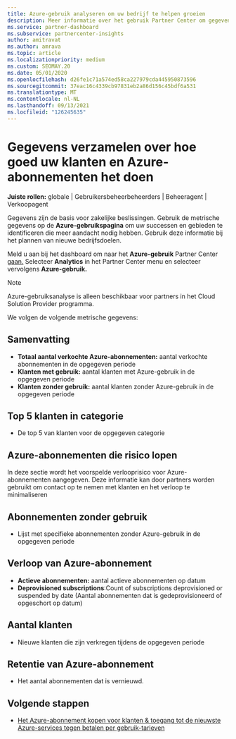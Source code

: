 ```yaml
---
title: Azure-gebruik analyseren om uw bedrijf te helpen groeien
description: Meer informatie over het gebruik Partner Center om gegevens op te halen over het gebruik van de Azure-abonnementen van uw klanten. Gegevens omvatten verkochte abonnementen, die risico lopen en in gebruik zijn.
ms.service: partner-dashboard
ms.subservice: partnercenter-insights
author: amitravat
ms.author: amrava
ms.topic: article
ms.localizationpriority: medium
ms.custom: SEOMAY.20
ms.date: 05/01/2020
ms.openlocfilehash: d26fe1c71a574ed58ca227979cda445950873596
ms.sourcegitcommit: 37eac16c4339cb97831eb2a86d156c45bdf6a531
ms.translationtype: MT
ms.contentlocale: nl-NL
ms.lasthandoff: 09/13/2021
ms.locfileid: "126245635"
---
```

# <a name="get-data-about-how-well-your-customers-and-azure-subscriptions-are-doing"></a>Gegevens verzamelen over hoe goed uw klanten en Azure-abonnementen het doen



**Juiste rollen:** globale | Gebruikersbeheerbeheerders | Beheeragent | Verkoopagent

Gegevens zijn de basis voor zakelijke beslissingen. Gebruik de metrische gegevens op de **Azure-gebruikspagina** om uw successen en gebieden te identificeren die meer aandacht nodig hebben. Gebruik deze informatie bij het plannen van nieuwe bedrijfsdoelen.

Meld u aan bij het dashboard om naar het **Azure-gebruik** Partner Center [gaan.](https://partner.microsoft.com/dashboard) Selecteer **Analytics** in het Partner Center menu en selecteer vervolgens **Azure-gebruik.**

> [!NOTE]
> Azure-gebruiksanalyse is alleen beschikbaar voor partners in het Cloud Solution Provider programma.

We volgen de volgende metrische gegevens:

## <a name="summary"></a>Samenvatting

- **Totaal aantal verkochte Azure-abonnementen:** aantal verkochte abonnementen in de opgegeven periode  
- **Klanten met gebruik:** aantal klanten met Azure-gebruik in de opgegeven periode  
- **Klanten zonder gebruik:** aantal klanten zonder Azure-gebruik in de opgegeven periode  

## <a name="top-5-customers-in-category"></a>Top 5 klanten in categorie

- De top 5 van klanten voor de opgegeven categorie  

## <a name="azure-subscriptions-at-risk"></a>Azure-abonnementen die risico lopen

In deze sectie wordt het voorspelde verlooprisico voor Azure-abonnementen aangegeven. Deze informatie kan door partners worden gebruikt om contact op te nemen met klanten en het verloop te minimaliseren

## <a name="subscriptions-without-usage"></a>Abonnementen zonder gebruik

- Lijst met specifieke abonnementen zonder Azure-gebruik in de opgegeven periode  

## <a name="azure-subscription-churn"></a>Verloop van Azure-abonnement

- **Actieve abonnementen:** aantal actieve abonnementen op datum  
- **Deprovisioned subscriptions**:Count of subscriptions deprovisioned or suspended by date (Aantal abonnementen dat is gedeprovisioneerd of opgeschort op datum)  

## <a name="customer-count"></a>Aantal klanten

- Nieuwe klanten die zijn verkregen tijdens de opgegeven periode  

## <a name="azure-subscription-retention"></a>Retentie van Azure-abonnement

- Het aantal abonnementen dat is vernieuwd.

 ## <a name="next-steps"></a>Volgende stappen

- [Het Azure-abonnement kopen voor klanten & toegang tot de nieuwste Azure-services tegen betalen per gebruik-tarieven](purchase-azure-plan.md)

